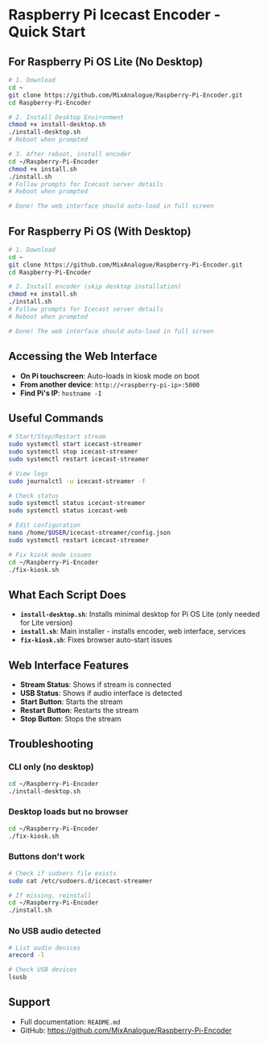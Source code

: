 # Raspberry Pi Icecast Encoder - Quick Start

## For Raspberry Pi OS Lite (No Desktop)

```bash
# 1. Download
cd ~
git clone https://github.com/MixAnalogue/Raspberry-Pi-Encoder.git
cd Raspberry-Pi-Encoder

# 2. Install Desktop Environment
chmod +x install-desktop.sh
./install-desktop.sh
# Reboot when prompted

# 3. After reboot, install encoder
cd ~/Raspberry-Pi-Encoder
chmod +x install.sh
./install.sh
# Follow prompts for Icecast server details
# Reboot when prompted

# Done! The web interface should auto-load in full screen
```

## For Raspberry Pi OS (With Desktop)

```bash
# 1. Download
cd ~
git clone https://github.com/MixAnalogue/Raspberry-Pi-Encoder.git
cd Raspberry-Pi-Encoder

# 2. Install encoder (skip desktop installation)
chmod +x install.sh
./install.sh
# Follow prompts for Icecast server details
# Reboot when prompted

# Done! The web interface should auto-load in full screen
```

## Accessing the Web Interface

- **On Pi touchscreen**: Auto-loads in kiosk mode on boot
- **From another device**: `http://<raspberry-pi-ip>:5000`
- **Find Pi's IP**: `hostname -I`

## Useful Commands

```bash
# Start/Stop/Restart stream
sudo systemctl start icecast-streamer
sudo systemctl stop icecast-streamer
sudo systemctl restart icecast-streamer

# View logs
sudo journalctl -u icecast-streamer -f

# Check status
sudo systemctl status icecast-streamer
sudo systemctl status icecast-web

# Edit configuration
nano /home/$USER/icecast-streamer/config.json
sudo systemctl restart icecast-streamer

# Fix kiosk mode issues
cd ~/Raspberry-Pi-Encoder
./fix-kiosk.sh
```

## What Each Script Does

- **`install-desktop.sh`**: Installs minimal desktop for Pi OS Lite (only needed for Lite version)
- **`install.sh`**: Main installer - installs encoder, web interface, services
- **`fix-kiosk.sh`**: Fixes browser auto-start issues

## Web Interface Features

- **Stream Status**: Shows if stream is connected
- **USB Status**: Shows if audio interface is detected
- **Start Button**: Starts the stream
- **Restart Button**: Restarts the stream
- **Stop Button**: Stops the stream

## Troubleshooting

### CLI only (no desktop)
```bash
cd ~/Raspberry-Pi-Encoder
./install-desktop.sh
```

### Desktop loads but no browser
```bash
cd ~/Raspberry-Pi-Encoder
./fix-kiosk.sh
```

### Buttons don't work
```bash
# Check if sudoers file exists
sudo cat /etc/sudoers.d/icecast-streamer

# If missing, reinstall
cd ~/Raspberry-Pi-Encoder
./install.sh
```

### No USB audio detected
```bash
# List audio devices
arecord -l

# Check USB devices
lsusb
```

## Support

- Full documentation: `README.md`
- GitHub: https://github.com/MixAnalogue/Raspberry-Pi-Encoder
